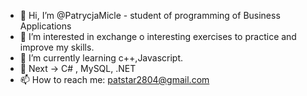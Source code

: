 - 👋 Hi, I’m @PatrycjaMicle - student of programming of Business Applications
- 👀 I’m interested in exchange o interesting exercises to practice and improve my skills.
- 🌱 I’m currently learning c++,Javascript.
- 🌱 Next -> C# , MySQL, .NET
- 📫 How to reach me: patstar2804@gmail.com

<!---
PatrycjaMicle/PatrycjaMicle is a ✨ special ✨ repository because its `README.md` (this file) appears on your GitHub profile.
You can click the Preview link to take a look at your changes.
--->
